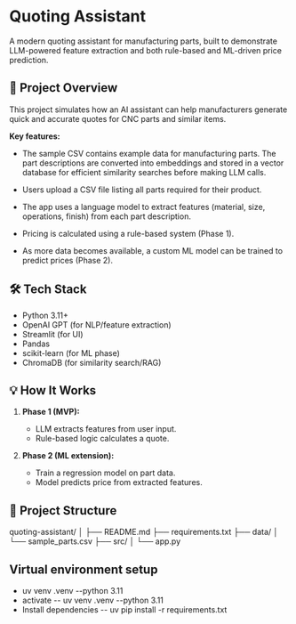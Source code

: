 # Quoting Assistant

A modern quoting assistant for manufacturing parts, built to demonstrate LLM-powered feature extraction and both rule-based and ML-driven price prediction.

## 🚀 Project Overview

This project simulates how an AI assistant can help manufacturers generate quick and accurate quotes for CNC parts and similar items.

**Key features:**
- The sample CSV contains example data for manufacturing parts. The part descriptions are converted into embeddings and stored in a vector database for efficient similarity searches before making LLM calls.

- Users upload a CSV file listing all parts required for their product.

- The app uses a language model to extract features (material, size, operations, finish) from each part description.

- Pricing is calculated using a rule-based system (Phase 1).

- As more data becomes available, a custom ML model can be trained to predict prices (Phase 2).

## 🛠️ Tech Stack

- Python 3.11+
- OpenAI GPT (for NLP/feature extraction)
- Streamlit (for UI)
- Pandas
- scikit-learn (for ML phase)
- ChromaDB (for similarity search/RAG)

## 💡 How It Works

1. **Phase 1 (MVP):**
   - LLM extracts features from user input.
   - Rule-based logic calculates a quote.

2. **Phase 2 (ML extension):**
   - Train a regression model on part data.
   - Model predicts price from extracted features.

## 📁 Project Structure
quoting-assistant/
│
├── README.md
├── requirements.txt
├── data/
│ └── sample_parts.csv
├── src/
│ └── app.py

## Virtual environment setup

- uv venv .venv --python 3.11
- activate
-- uv venv .venv --python 3.11
- Install dependencies
-- uv pip install -r requirements.txt


